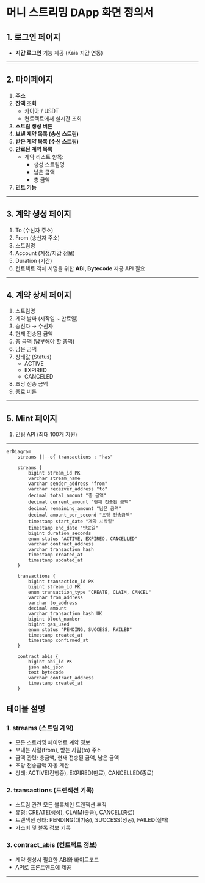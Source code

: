 # 머니 스트리밍 DApp 화면 정의서

## 1. 로그인 페이지
- **지갑 로그인** 기능 제공 (Kaia 지갑 연동)

---

## 2. 마이페이지
1. **주소**
2. **잔액 조회**
   - 카이아 / USDT
   - 컨트랙트에서 실시간 조회
3. **스트림 생성 버튼**
4. **보낸 계약 목록 (송신 스트림)**
5. **받은 계약 목록 (수신 스트림)**
6. **만료된 계약 목록**
   - 계약 리스트 항목:
     - 생성 스트림명
     - 남은 금액
     - 총 금액
7. **민트 기능**

---

## 3. 계약 생성 페이지
1. To (수신자 주소)
2. From (송신자 주소)
3. 스트림명
4. Account (계정/지갑 정보)
5. Duration (기간)
6. 컨트랙트 객체 서명을 위한 **ABI, Bytecode** 제공 API 필요

---

## 4. 계약 상세 페이지
1. 스트림명
2. 계약 날짜 (시작일 ~ 만료일)
3. 송신자 → 수신자
4. 현재 전송된 금액
5. 총 금액 (납부해야 할 총액)
6. 남은 금액
7. 상태값 (Status)  
   - ACTIVE  
   - EXPIRED  
   - CANCELED
8. 초당 전송 금액
9. 종료 버튼


---

## 5. Mint 페이지
1. 민팅 API (최대 100개 지원)

---

```mermaid
erDiagram
    streams ||--o{ transactions : "has"

    streams {
        bigint stream_id PK
        varchar stream_name
        varchar sender_address "from"
        varchar receiver_address "to"
        decimal total_amount "총 금액"
        decimal current_amount "현재 전송된 금액"
        decimal remaining_amount "남은 금액"
        decimal amount_per_second "초당 전송금액"
        timestamp start_date "계약 시작일"
        timestamp end_date "만료일"
        bigint duration_seconds
        enum status "ACTIVE, EXPIRED, CANCELLED"
        varchar contract_address
        varchar transaction_hash
        timestamp created_at
        timestamp updated_at
    }

    transactions {
        bigint transaction_id PK
        bigint stream_id FK
        enum transaction_type "CREATE, CLAIM, CANCEL"
        varchar from_address
        varchar to_address
        decimal amount
        varchar transaction_hash UK
        bigint block_number
        bigint gas_used
        enum status "PENDING, SUCCESS, FAILED"
        timestamp created_at
        timestamp confirmed_at
    }

    contract_abis {
        bigint abi_id PK
        json abi_json
        text bytecode
        varchar contract_address
        timestamp created_at
    }
```

## 테이블 설명

### 1. **streams** (스트림 계약)
- 모든 스트리밍 페이먼트 계약 정보
- 보내는 사람(from), 받는 사람(to) 주소
- 금액 관련: 총금액, 현재 전송된 금액, 남은 금액
- 초당 전송금액 자동 계산
- 상태: ACTIVE(진행중), EXPIRED(만료), CANCELLED(종료)

### 2. **transactions** (트랜잭션 기록)
- 스트림 관련 모든 블록체인 트랜잭션 추적
- 유형: CREATE(생성), CLAIM(출금), CANCEL(종료)
- 트랜잭션 상태: PENDING(대기중), SUCCESS(성공), FAILED(실패)
- 가스비 및 블록 정보 기록

### 3. **contract_abis** (컨트랙트 정보)
- 계약 생성시 필요한 ABI와 바이트코드
- API로 프론트엔드에 제공

---
